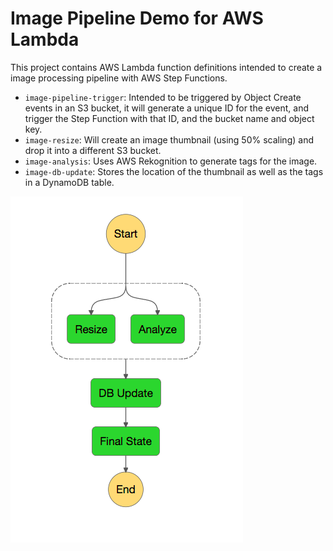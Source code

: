 # Image Pipeline Demo for AWS Lambda

This project contains AWS Lambda function definitions intended to create a image processing pipeline with AWS Step Functions.

* `image-pipeline-trigger`: Intended to be triggered by Object Create events in an S3 bucket, it will generate a unique ID for the event, and trigger the Step Function with that ID, and the bucket name and object key.
* `image-resize`: Will create an image thumbnail (using 50% scaling) and drop it into a different S3 bucket.
* `image-analysis`: Uses AWS Rekognition to generate tags for the image.
* `image-db-update`: Stores the location of the thumbnail as well as the tags in a DynamoDB table.

![](step_function_graph.png)
